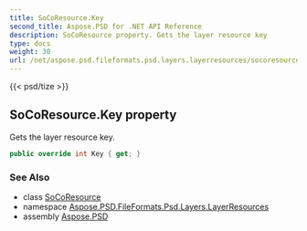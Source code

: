 ```yaml
---
title: SoCoResource.Key
second_title: Aspose.PSD for .NET API Reference
description: SoCoResource property. Gets the layer resource key
type: docs
weight: 30
url: /net/aspose.psd.fileformats.psd.layers.layerresources/socoresource/key/
---
```

{{< psd/tize >}}
## SoCoResource.Key property

Gets the layer resource key.

```csharp
public override int Key { get; }
```

### See Also

* class [SoCoResource](../)
* namespace [Aspose.PSD.FileFormats.Psd.Layers.LayerResources](../../socoresource/)
* assembly [Aspose.PSD](../../../)



